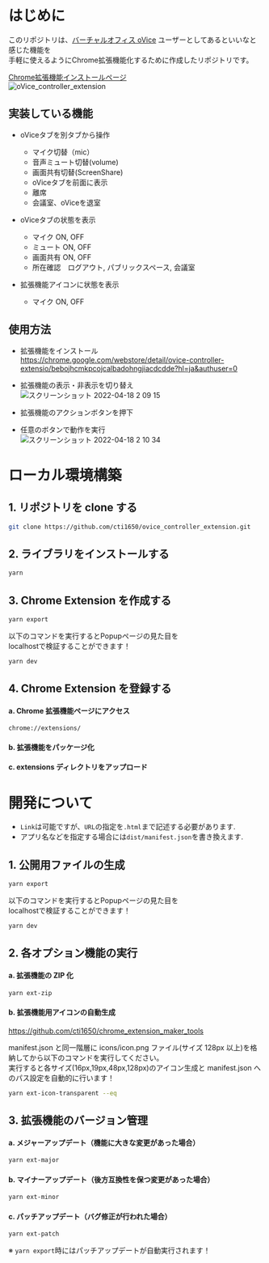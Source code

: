 # はじめに

このリポジトリは、[バーチャルオフィス oVice](https://ovice.in/ja/) ユーザーとしてあるといいなと感じた機能を  
手軽に使えるようにChrome拡張機能化するために作成したリポジトリです。

[Chrome拡張機能インストールページ](https://chrome.google.com/webstore/detail/ovice-controller-extensio/bebojhcmkpcojcalbadohngjiacdcdde?hl=ja&authuser=0)  
![oVice_controller_extension](https://user-images.githubusercontent.com/15701307/164227814-36149a49-9f6e-49be-9c14-9546f454ba7c.gif)


## 実装している機能

- oViceタブを別タブから操作
  - マイク切替（mic）
  - 音声ミュート切替(volume)
  - 画面共有切替(ScreenShare)
  - oViceタブを前面に表示
  - 離席
  - 会議室、oViceを退室

- oViceタブの状態を表示
  - マイク ON, OFF
  - ミュート ON, OFF
  - 画面共有 ON, OFF
  - 所在確認　ログアウト, パブリックスペース, 会議室

- 拡張機能アイコンに状態を表示
  - マイク ON, OFF

## 使用方法

- 拡張機能をインストール  
  https://chrome.google.com/webstore/detail/ovice-controller-extensio/bebojhcmkpcojcalbadohngjiacdcdde?hl=ja&authuser=0  

- 拡張機能の表示・非表示を切り替え  
![スクリーンショット 2022-04-18 2 09 15](https://user-images.githubusercontent.com/15701307/163725085-1a18b160-6858-47d0-99b7-21d76bbf7abc.png)

- 拡張機能のアクションボタンを押下  
- 任意のボタンで動作を実行  
![スクリーンショット 2022-04-18 2 10 34](https://user-images.githubusercontent.com/15701307/163725121-df885c5d-a0d6-4057-8b64-f37d1700d2fc.png)





# ローカル環境構築

## 1. リポジトリを clone する

```bash
git clone https://github.com/cti1650/ovice_controller_extension.git
```

## 2. ライブラリをインストールする

```bash
yarn
```

## 3. Chrome Extension を作成する

```bash
yarn export
```
以下のコマンドを実行するとPopupページの見た目を  
localhostで検証することができます！
```bash
yarn dev
```

## 4. Chrome Extension を登録する

#### a. Chrome 拡張機能ページにアクセス

```
chrome://extensions/
```

#### b. 拡張機能をパッケージ化

#### c. extensions ディレクトリをアップロード

# 開発について

- `Link`は可能ですが、`URL`の指定を`.html`まで記述する必要があります.
- アプリ名などを指定する場合には`dist/manifest.json`を書き換えます.

## 1. 公開用ファイルの生成

```bash
yarn export
```
以下のコマンドを実行するとPopupページの見た目を  
localhostで検証することができます！
```bash
yarn dev
```

## 2. 各オプション機能の実行

#### a. 拡張機能の ZIP 化

```bash
yarn ext-zip
```

#### b. 拡張機能用アイコンの自動生成

https://github.com/cti1650/chrome_extension_maker_tools

manifest.json と同一階層に icons/icon.png ファイル(サイズ 128px 以上)を格納してから以下のコマンドを実行してください。  
実行すると各サイズ(16px,19px,48px,128px)のアイコン生成と manifest.json へのパス設定を自動的に行います！

```bash
yarn ext-icon-transparent --eq
```

## 3. 拡張機能のバージョン管理

#### a. メジャーアップデート（機能に大きな変更があった場合）

```bash
yarn ext-major
```

#### b. マイナーアップデート（後方互換性を保つ変更があった場合）

```bash
yarn ext-minor
```

#### c. パッチアップデート（バグ修正が行われた場合）

```bash
yarn ext-patch
```

※ `yarn export`時にはパッチアップデートが自動実行されます！
